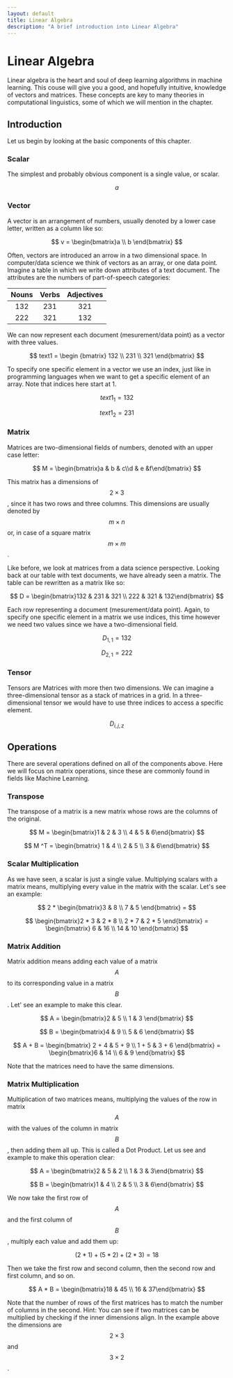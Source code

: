 ```yaml
---
layout: default
title: Linear Algebra
description: "A brief introduction into Linear Algebra"
---
```


# Linear Algebra

Linear algebra is the heart and soul of deep learning algorithms in machine learning. This couse will give you a good, and hopefully intuitive, knowledge of vectors and matrices. These concepts are key to many theories in computational linguistics, some of which we will mention in the chapter.

## Introduction

Let us begin by looking at the basic components of this chapter.

### Scalar

The simplest and probably obvious component is a single value, or scalar.

$$ a $$

### Vector

A vector is an arrangement of numbers, usually denoted by a lower case letter, written as a column like so:

$$ v = \begin{bmatrix}a \\ b \end{bmatrix} $$

Often, vectors are introduced an arrow in a two dimensional space. In computer/data science we think of vectors as an array, or one data point. Imagine a table in which we write down attributes of a text document. The attributes are the numbers of part-of-speech categories:

| Nouns  | Verbs  | Adjectives  |
|:--:|:--:|:--:|
| 132  | 231  | 321  |
| 222  | 321  | 132  |

We can now represent each document (mesurement/data point) as a vector with three values.

$$ text1 = \begin {bmatrix} 132 \\ 231 \\ 321 \end{bmatrix} $$

To specify one specific element in a vector we use an index, just like in programming languages when we want to get a specific element of an array. Note that indices here start at 1.

$$ text1 _ 1 = 132  $$

$$ text1 _ 2 = 231  $$

### Matrix

Matrices are two-dimensional fields of numbers, denoted with an upper case letter:

$$ M = \begin{bmatrix}a & b & c\\d & e &f\end{bmatrix} $$

This matrix has a dimensions of $$2 \times 3$$, since it has two rows and three columns. This dimensions are usually denoted by $$ m \times n $$ or, in case of a square matrix $$ m \times m $$.

Like before, we look at matrices from a data science perspective. Looking back at our table with text documents, we have already seen a matrix. The table can be rewritten as a matrix like so:

$$ D = \begin{bmatrix}132 & 231 & 321 \\ 222 & 321 & 132\end{bmatrix} $$

Each row representing a document (mesurement/data point). Again, to specify one specific element in a matrix we use indices, this time however we need two values since we have a two-dimensional field.

$$ D _ {1,1} = 132 $$

$$ D _ {2,1} = 222 $$

### Tensor

Tensors are Matrices with more then two dimensions. We can imagine a three-dimensional tensor as a stack of matrices in a grid. In a three-dimensional tensor we would have to use three indices to access a specific element.

$$ D _ {i,j,z} $$

## Operations

There are several operations defined on all of the components above. Here we will focus on matrix operations, since these are commonly found in fields like Machine Learning.

### Transpose

The transpose of a matrix is a new matrix whose rows are the columns of the original.

$$ M = \begin{bmatrix}1 & 2 & 3 \\ 4 & 5 & 6\end{bmatrix} $$

$$ M ^T = \begin{bmatrix} 1 & 4 \\ 2 & 5 \\ 3 & 6\end{bmatrix} $$

### Scalar Multiplication

As we have seen, a scalar is just a single value. Multiplying scalars with a matrix means, multiplying every value in the matrix with the scalar. Let's see an example:

$$ 2 * \begin{bmatrix}3 & 8 \\ 7 & 5 \end{bmatrix} = $$

$$  \begin{bmatrix}2 * 3 & 2 * 8 \\ 2 * 7 & 2 * 5 \end{bmatrix} = \begin{bmatrix} 6 & 16 \\ 14 & 10 \end{bmatrix} $$

### Matrix Addition

Matrix addition means adding each value of a matrix $$A$$ to its corresponding value in a matrix $$B$$. Let' see an example to make this clear.

$$ A = \begin{bmatrix}2 & 5 \\ 1 & 3 \end{bmatrix} $$

$$ B = \begin{bmatrix}4 & 9 \\ 5 & 6 \end{bmatrix} $$

$$ A + B = \begin{bmatrix} 2 + 4 & 5 + 9 \\ 1 + 5 & 3 + 6 \end{bmatrix} = \begin{bmatrix}6 & 14 \\ 6 & 9 \end{bmatrix} $$

Note that the matrices need to have the same dimensions.

### Matrix Multiplication

Multiplication of two matrices means, multiplying the values of the row in matrix $$A$$ with the values of the column in matrix $$B$$, then adding them all up. This is called a Dot Product. Let us see and example to make this operation clear:

$$ A = \begin{bmatrix}2 & 5 & 2 \\ 1 & 3 & 3\end{bmatrix} $$

$$ B = \begin{bmatrix}1 & 4 \\ 2 & 5 \\ 3 & 6\end{bmatrix} $$

We now take the first row of $$A$$ and the first column of $$B$$, multiply each value and add them up:

$$ (2*1) + (5*2) + (2*3) = 18 $$

Then we take the first row and second column, then the second row and first column, and so on.

$$ A * B = \begin{bmatrix}18 & 45 \\ 16 & 37\end{bmatrix} $$

Note that the number of rows of the first matrices has to match the number of columns in the second. Hint: You can see if two matrices can be multiplied by checking if the inner dimensions align. In the example above the dimensions are $$2 \times 3$$ and $$3 \times 2$$.
